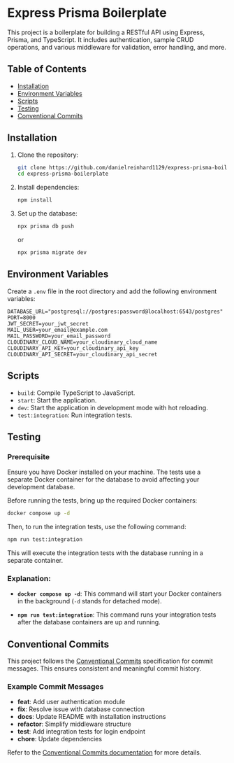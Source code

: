 # Express Prisma Boilerplate

This project is a boilerplate for building a RESTful API using Express, Prisma, and TypeScript. It includes authentication, sample CRUD operations, and various middleware for validation, error handling, and more.

## Table of Contents

- [Installation](#installation)
- [Environment Variables](#environment-variables)
- [Scripts](#scripts)
- [Testing](#testing)
- [Conventional Commits](#conventional-commits)

## Installation

1. Clone the repository:
   ```sh
   git clone https://github.com/danielreinhard1129/express-prisma-boilerplate.git
   cd express-prisma-boilerplate
   ```

2. Install dependencies:
   ```sh
   npm install
   ```

3. Set up the database:
   ```sh
   npx prisma db push
   ```
   or
   ```sh
   npx prisma migrate dev
   ```

## Environment Variables

Create a `.env` file in the root directory and add the following environment variables:

```env
DATABASE_URL="postgresql://postgres:password@localhost:6543/postgres"
PORT=8000
JWT_SECRET=your_jwt_secret
MAIL_USER=your_email@example.com
MAIL_PASSWORD=your_email_password
CLOUDINARY_CLOUD_NAME=your_cloudinary_cloud_name
CLOUDINARY_API_KEY=your_cloudinary_api_key
CLOUDINARY_API_SECRET=your_cloudinary_api_secret
```

## Scripts

- `build`: Compile TypeScript to JavaScript.
- `start`: Start the application.
- `dev`: Start the application in development mode with hot reloading.
- `test:integration`: Run integration tests.

## Testing

### Prerequisite

Ensure you have Docker installed on your machine. The tests use a separate Docker container for the database to avoid affecting your development database.

Before running the tests, bring up the required Docker containers:

```sh
docker compose up -d
```

Then, to run the integration tests, use the following command:

```sh
npm run test:integration
```

This will execute the integration tests with the database running in a separate container.

### Explanation:

- **`docker compose up -d`**: This command will start your Docker containers in the background (`-d` stands for detached mode).
  
- **`npm run test:integration`**: This command runs your integration tests after the database containers are up and running.

## Conventional Commits

This project follows the [Conventional Commits](https://www.conventionalcommits.org/) specification for commit messages. This ensures consistent and meaningful commit history.

### Example Commit Messages

- **feat**: Add user authentication module
- **fix**: Resolve issue with database connection
- **docs**: Update README with installation instructions
- **refactor**: Simplify middleware structure
- **test**: Add integration tests for login endpoint
- **chore**: Update dependencies

Refer to the [Conventional Commits documentation](https://www.conventionalcommits.org/) for more details.


